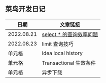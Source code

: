 ## 菜鸟开发日记
|  日期   | 文章链接  |
|  ----  | ----  |
| 2022.08.21  | [select * 的查询效率问题](https://github.com/jinrunheng/Rookie-Diary/blob/main/2022/8/SELECT%20*%20%E7%9A%84%E6%9F%A5%E8%AF%A2%E6%95%88%E7%8E%87%E9%97%AE%E9%A2%98.md) |
| 2022.08.23  | limit 查询技巧 |
| 单元格  | idea local history |
| 单元格  | Transactional 生效条件 |
| 单元格  | 异步下载 |

